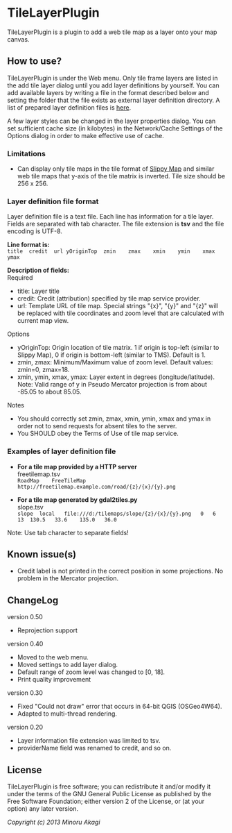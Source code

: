 # TileLayerPlugin

TileLayerPlugin is a plugin to add a web tile map as a layer onto your map canvas.

## How to use?

TileLayerPlugin is under the Web menu. Only tile frame layers are listed in the add tile layer dialog until you add layer definitions by yourself. You can add available layers by writing a file in the format described below and setting the folder that the file exists as external layer definition directory. A list of prepared layer definition files is [here](https://github.com/minorua/TileLayerPlugin/wiki/Layer-definition-files).

A few layer styles can be changed in the layer properties dialog. You can set sufficient cache size (in kilobytes) in the Network/Cache Settings of the Options dialog in order to make effective use of cache.

### Limitations
* Can display only tile maps in the tile format of [Slippy Map](http://wiki.openstreetmap.org/wiki/Slippy_Map) and similar web tile maps that y-axis of the tile matrix is inverted. Tile size should be 256 x 256.

### Layer definition file format
Layer definition file is a text file. Each line has information for a tile layer. Fields are separated with tab character. The file extension is **tsv** and the file encoding is UTF-8.

**Line format is:**  
`title	credit	url	yOriginTop	zmin	zmax	xmin	ymin	xmax	ymax`

**Description of fields:**  
Required
* title: Layer title
* credit: Credit (attribution) specified by tile map service provider.
* url: Template URL of tile map. Special strings "{x}", "{y}" and "{z}" will be replaced with tile coordinates and zoom level that are calculated with current map view.

Options
* yOriginTop: Origin location of tile matrix. 1 if origin is top-left (similar to Slippy Map), 0 if origin is bottom-left (similar to TMS). Default is 1.
* zmin, zmax: Minimum/Maximum value of zoom level. Default values: zmin=0, zmax=18.
* xmin, ymin, xmax, ymax: Layer extent in degrees (longitude/latitude). Note: Valid range of y in Pseudo Mercator projection is from about -85.05 to about 85.05.

Notes
* You should correctly set zmin, zmax, xmin, ymin, xmax and ymax in order not to send requests for absent tiles to the server.
* You SHOULD obey the Terms of Use of tile map service.

### Examples of layer definition file
* **For a tile map provided by a HTTP server**  
freetilemap.tsv  
`RoadMap	FreeTileMap	http://freetilemap.example.com/road/{z}/{x}/{y}.png`

* **For a tile map generated by gdal2tiles.py**  
slope.tsv  
`slope	local	file:///d:/tilemaps/slope/{z}/{x}/{y}.png	0	6	13	130.5	33.6	135.0	36.0`

Note: Use tab character to separate fields!

## Known issue(s)
* Credit label is not printed in the correct position in some projections. No problem in the Mercator projection.

## ChangeLog
version 0.50  
* Reprojection support

version 0.40  
* Moved to the web menu.
* Moved settings to add layer dialog.
* Default range of zoom level was changed to [0, 18].
* Print quality improvement

version 0.30  
* Fixed "Could not draw" error that occurs in 64-bit QGIS (OSGeo4W64).
* Adapted to multi-thread rendering.

version 0.20  
* Layer information file extension was limited to tsv.
* providerName field was renamed to credit, and so on.

## License
TileLayerPlugin is free software; you can redistribute it and/or modify it under the terms of the GNU General Public License as published by the Free Software Foundation; either version 2 of the License, or (at your option) any later version.

_Copyright (c) 2013 Minoru Akagi_
